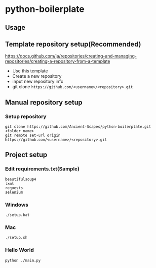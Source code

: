 # python-boilerplate

## Usage

## Template repository setup(Recommended)

https://docs.github.com/ja/repositories/creating-and-managing-repositories/creating-a-repository-from-a-template

- Use this template
- Create a new repository
- input new repository info
- git clone `https://github.com/<username>/<repository>.git`

## Manual repository setup

### Setup repository

```
git clone https://github.com/Ancient-Scapes/python-boilerplate.git <folder_name>
git remote set-url origin https://github.com/<username>/<repository>.git
```

## Project setup
  
### Edit requirements.txt(Sample)

```
beautifulsoup4
lxml
requests
selenium
```

### Windows

```
./setup.bat
```

### Mac

```
./setup.sh
```

### Hello World

```
python ./main.py
```
